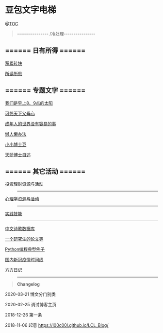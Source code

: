 # 豆包文字电梯

@[TOC](文字电梯)


> ---------------- /冷处理----------------





## ====== 日有所得 ====== 


[积累砖块](https://github.com/l00c00l/Blogs/blob/master/_posts/blog/Cards+Notes.md)

[所读所思](https://github.com/l00c00l/Blogs/blob/master/_posts/blog/LCL's_reading_notes.md)



## ====== 专题文字 ====== 

[我们是早上8、9点的太阳](https://github.com/l00c00l/Blogs/blob/master/_posts/blog/for_kids.md) 


[可怜天下父母心](https://github.com/l00c00l/Blogs/blob/master/_posts/blog/for_parents.md) 


[成年人的世界没有容易的事](https://github.com/l00c00l/Blogs/blob/master/_posts/blog/for_adults.md) 


[懒人懒办法](https://github.com/l00c00l/Blogs/blob/master/_posts/blog/Efficiency.md)


[小小博士豆](https://github.com/l00c00l/Blogs/blob/master/_posts/blog/Mini_Dr.Bean.md) 


 [天骄博士自述]( https://github.com/l00c00l/Personal-Statement-of-ZYQ)  



## ====== 其它活动 ====== 


 [投资理财资源与活动](https://github.com/l00c00l/Blogs/blob/master/_posts/blog/investment.md)


> ----------------------------------------------------------------------------------


 [心理学资源与活动](https://github.com/l00c00l/LCL_Blog/blob/master/Cognitive_psychology.md)


> ----------------------------------------------------------------------------------


[实践技能](https://github.com/l00c00l/Blogs/blob/master/_posts/blog/Practice.md)


> ----------------------------------------------------------------------------------

[中文诗歌数据库](https://github.com/l00c00l/chinese-poetry/blob/master/README.md)

[一个研究生的论文等](https://github.com/xiahouzuoxin/notes/tree/master/essays)

[Python编程典型例子](https://github.com/l00c00l/python-small-examples)


[国内新冠疫情时间线](https://github.com/l00c00l/wuhan2020-timeline/blob/master/%E6%97%B6%E9%97%B4%E7%BA%BFTIMELINE.md)

[方方日记](https://github.com/l00c00l/LCL_Blog/blob/master/FF_diary.md)

> ----------------------------------------------------------------------------------



>**Changelog**  

2020-03-21 博文分门别类

2020-02-25 调试博客主页

2018-12-26 第一条

2018-11-06  起意  https://l00c00l.github.io/LCL_Blog/
